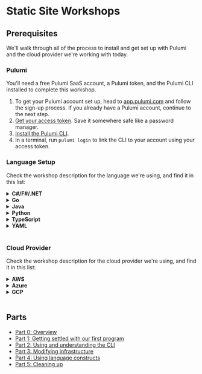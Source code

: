 # Static Site Workshops

## Prerequisites

We'll walk through all of the process to install and get set up with Pulumi and the cloud provider we're working with today.

### Pulumi

You'll need a free Pulumi SaaS account, a Pulumi token, and the Pulumi CLI installed to complete this workshop.

1. To get your Pulumi account set up, head to [app.pulumi.com](https://app.pulumi.com/signup/?utm_source=da&utm_medium=referral&utm_campaign=workshops&utm_content=ced-fall2022-workshops) and follow the sign-up process. If you already have a Pulumi account, continue to the next step.
1. [Get your access token](https://www.pulumi.com/docs/intro/pulumi-service/accounts/#access-tokens?utm_source=da&utm_medium=referral&utm_campaign=workshops&utm_content=ced-fall2022-workshops). Save it somewhere safe like a password manager.
1. [Install the Pulumi CLI](https://www.pulumi.com/docs/get-started/install/?utm_source=da&utm_medium=referral&utm_campaign=workshops&utm_content=ced-fall2022-workshops).
1. In a terminal, run `pulumi login` to link the CLI to your account using your access token.

### Language Setup

Check the workshop description for the language we're using, and find it in this list:

<details>
<summary><b>C#/F#/.NET</b></summary>

1. Install .NET6 or higher [here](https://www.pulumi.com/docs/intro/languages/dotnet/?utm_source=da&utm_medium=referral&utm_campaign=workshops&utm_content=ced-fall2022-workshops).

</details>
<details>
<summary><b>Go</b></summary>

1. Install everything you need for Go [here](https://www.pulumi.com/docs/intro/languages/go/?utm_source=da&utm_medium=referral&utm_campaign=workshops&utm_content=ced-fall2022-workshops)

</details>
<details>
<summary><b>Java</b></summary>

1. Install Java 11.x or higher [here](https://www.pulumi.com/docs/intro/languages/java/?utm_source=da&utm_medium=referral&utm_campaign=workshops&utm_content=ced-fall2022-workshops).
1. Check the workshop description to know whether you'll need [Maven](https://maven.apache.org/install.html) or [Gradle](https://gradle.org/install/).

</details>
<details>
<summary><b>Python</b></summary>

1. Install Python 3.9.x [here](https://www.pulumi.com/docs/intro/languages/python/?utm_source=da&utm_medium=referral&utm_campaign=workshops&utm_content=ced-fall2022-workshops).

</details>
<details>
<summary><b>TypeScript</b></summary>

1. Install the latest version of Node [here](https://www.pulumi.com/docs/intro/languages/javascript/?utm_source=da&utm_medium=referral&utm_campaign=workshops&utm_content=ced-fall2022-workshops).

</details>
<details>
<summary><b>YAML</b></summary>

There's no special setup needed for YAML!

</details>
<br/>

### Cloud Provider

Check the workshop description for the cloud provider we're using, and find it in this list:

<details>
<summary><b>AWS</b></summary>

1. [Set up your local credentials](https://www.pulumi.com/registry/packages/aws/installation-configuration/#credentials) with the `aws` CLI.

</details>
<details>
<summary><b>Azure</b></summary>

1. [Set up your local credentials](https://www.pulumi.com/registry/packages/azure-native/installation-configuration/#credentials) with the `az` CLI.

</details>
<details>
<summary><b>GCP</b></summary>

1. [Set up your local credentials](https://www.pulumi.com/registry/packages/gcp/installation-configuration/#credentials) with the `gcloud` CLI.

</details>
<br/>

## Parts

* [Part 0: Overview](./part-0/)
* [Part 1: Getting settled with our first program](./part-1/)
* [Part 2: Using and understanding the CLI](./part-2/)
* [Part 3: Modifying infrastructure](./part-3/)
* [Part 4: Using language constructs](./part-4/)
* [Part 5: Cleaning up](./part-5/)